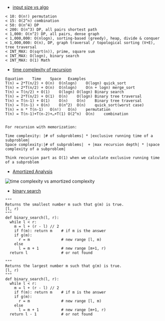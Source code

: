 * [input size vs algo](http://zxi.mytechroad.com/blog/sp/input-size-v-s-time-complexity/)

```
< 10: O(n!) permutation
< 15: O(2^n) combination
< 50: O(n^4) DP
< 200: O(n^3) DP, all pairs shortest path
< 1,000: O(n^2) DP, all pairs, dense graph
< 1,000,000: O(nlogn), sorting-based (greedy), heap, divide & conquer
< 1,000,000: O(n), DP, graph traversal / topological sorting (V+E), tree traversal
< INT_MAX: O(sqrt(n)), prime, square sum
< INT_MAX: O(logn), binary search
< INT_MAX: O(1) Math
```

* [time complexity of recursion](http://zxi.mytechroad.com/blog/sp/time-space-complexity-of-recursion-functions-sp4/)

```
Equation	Time	Space	Examples
T(n) = 2*T(n/2) + O(n)	O(nlogn)	O(logn)	quick_sort
T(n) = 2*T(n/2) + O(n)	O(nlogn)	O(n + logn)	merge_sort
T(n) = T(n/2) + O(1)	O(logn)	O(logn)	Binary search
T(n) = 2*T(n/2) + O(1)	O(n)	O(logn)	Binary tree traversal
T(n) = T(n-1) + O(1)	O(n)	O(n)	Binary tree traversal
T(n) = T(n-1) + O(n)	O(n^2)	O(n)	quick_sort(worst case)
T(n) = n * T(n-1)	O(n!)	O(n)	permutation
T(n) = T(n-1)+T(n-2)+…+T(1)	O(2^n)	O(n)	combination


For recursion with memorization:

Time complexity: |# of subproblems| * |exclusive running time of a subproblem|
Space complexity:|# of subproblems|  + |max recursion depth| * |space complexity of a subproblem|

Think recursion part as O(1) when we calculate exclusive running time of a subproblem
```

* [Amortized Analysis](https://zxi.mytechroad.com/blog/sp/amortized-analysis/) 

![time complexity vs amortized complexity](https://zxi.mytechroad.com/blog/wp-content/uploads/2018/09/sp7-1.png)

* [binary search](https://zxi.mytechroad.com/blog/algorithms/binary-search/sp5-binary-search/)

```
"""
Returns the smallest number m such that g(m) is true.
[l, r)
"""
def binary_search(l, r):
  while l < r:
    m = l + (r - l) // 2
    if f(m): return m    # if m is the answer
    if g(m):
      r = m              # new range [l, m)
    else
      l = m + 1          # new range [m+1, r)
  return l               # or not found

"""
Returns the largest number m such that g(m) is true.
[l, r)
"""
def binary_search(l, r):
  while l < r:
    m = l + (r - l) // 2
    if f(m): return m    # if m is the answer
    if g(m):
      r = m              # new range [l, m)
    else
      l = m + 1          # new range [m+1, r)
  return l - 1           # or not found
```
